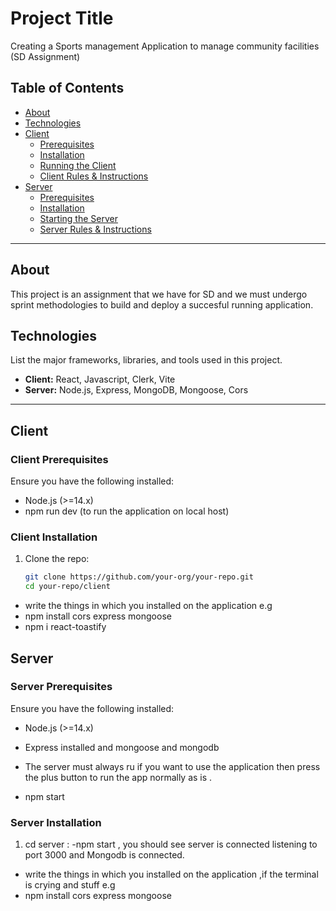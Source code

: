 # Project Title

Creating a Sports management Application to manage community facilities (SD Assignment)

## Table of Contents
- [About](#about)
- [Technologies](#technologies)
- [Client](#client)
  - [Prerequisites](#client-prerequisites)
  - [Installation](#client-installation)
  - [Running the Client](#running-the-client)
  - [Client Rules & Instructions](#client-rules--instructions)
- [Server](#server)
  - [Prerequisites](#server-prerequisites)
  - [Installation](#server-installation)
  - [Starting the Server](#starting-the-server)
  - [Server Rules & Instructions](#server-rules--instructions)


---

## About

This project is an assignment that we have for SD and we must undergo sprint methodologies to build and deploy a succesful running application.

## Technologies

List the major frameworks, libraries, and tools used in this project.

- **Client:** React, Javascript, Clerk, Vite
- **Server:** Node.js, Express, MongoDB, Mongoose, Cors

---

## Client

### Client Prerequisites

Ensure you have the following installed:

- Node.js (>=14.x)
- npm run dev (to run the application on local host)

### Client Installation

1. Clone the repo:
   ```bash
   git clone https://github.com/your-org/your-repo.git
   cd your-repo/client
  - write the things in which you installed on the application e.g
  - npm install cors express mongoose
  - npm i react-toastify

## Server

### Server Prerequisites

Ensure you have the following installed:

- Node.js (>=14.x)
- Express installed and mongoose and mongodb
- The server must always ru if you want to use the application then press the plus button to run the app normally as is .

- npm start

### Server Installation

1. cd server :
  -npm start , you should see server is connected listening to port 3000 and Mongodb is connected.
  - write the things in which you installed on the application ,if the terminal is crying and stuff e.g
  - npm install cors express mongoose
